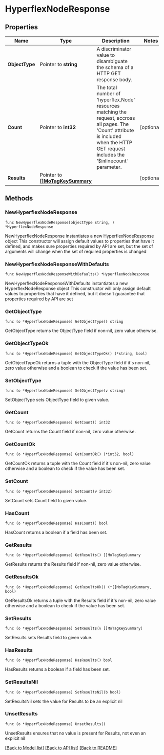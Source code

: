 # HyperflexNodeResponse

## Properties

Name | Type | Description | Notes
------------ | ------------- | ------------- | -------------
**ObjectType** | Pointer to **string** | A discriminator value to disambiguate the schema of a HTTP GET response body. | 
**Count** | Pointer to **int32** | The total number of &#39;hyperflex.Node&#39; resources matching the request, accross all pages. The &#39;Count&#39; attribute is included when the HTTP GET request includes the &#39;$inlinecount&#39; parameter. | [optional] 
**Results** | Pointer to [**[]MoTagKeySummary**](mo.TagKeySummary.md) |  | [optional] 

## Methods

### NewHyperflexNodeResponse

`func NewHyperflexNodeResponse(objectType string, ) *HyperflexNodeResponse`

NewHyperflexNodeResponse instantiates a new HyperflexNodeResponse object
This constructor will assign default values to properties that have it defined,
and makes sure properties required by API are set, but the set of arguments
will change when the set of required properties is changed

### NewHyperflexNodeResponseWithDefaults

`func NewHyperflexNodeResponseWithDefaults() *HyperflexNodeResponse`

NewHyperflexNodeResponseWithDefaults instantiates a new HyperflexNodeResponse object
This constructor will only assign default values to properties that have it defined,
but it doesn't guarantee that properties required by API are set

### GetObjectType

`func (o *HyperflexNodeResponse) GetObjectType() string`

GetObjectType returns the ObjectType field if non-nil, zero value otherwise.

### GetObjectTypeOk

`func (o *HyperflexNodeResponse) GetObjectTypeOk() (*string, bool)`

GetObjectTypeOk returns a tuple with the ObjectType field if it's non-nil, zero value otherwise
and a boolean to check if the value has been set.

### SetObjectType

`func (o *HyperflexNodeResponse) SetObjectType(v string)`

SetObjectType sets ObjectType field to given value.


### GetCount

`func (o *HyperflexNodeResponse) GetCount() int32`

GetCount returns the Count field if non-nil, zero value otherwise.

### GetCountOk

`func (o *HyperflexNodeResponse) GetCountOk() (*int32, bool)`

GetCountOk returns a tuple with the Count field if it's non-nil, zero value otherwise
and a boolean to check if the value has been set.

### SetCount

`func (o *HyperflexNodeResponse) SetCount(v int32)`

SetCount sets Count field to given value.

### HasCount

`func (o *HyperflexNodeResponse) HasCount() bool`

HasCount returns a boolean if a field has been set.

### GetResults

`func (o *HyperflexNodeResponse) GetResults() []MoTagKeySummary`

GetResults returns the Results field if non-nil, zero value otherwise.

### GetResultsOk

`func (o *HyperflexNodeResponse) GetResultsOk() (*[]MoTagKeySummary, bool)`

GetResultsOk returns a tuple with the Results field if it's non-nil, zero value otherwise
and a boolean to check if the value has been set.

### SetResults

`func (o *HyperflexNodeResponse) SetResults(v []MoTagKeySummary)`

SetResults sets Results field to given value.

### HasResults

`func (o *HyperflexNodeResponse) HasResults() bool`

HasResults returns a boolean if a field has been set.

### SetResultsNil

`func (o *HyperflexNodeResponse) SetResultsNil(b bool)`

 SetResultsNil sets the value for Results to be an explicit nil

### UnsetResults
`func (o *HyperflexNodeResponse) UnsetResults()`

UnsetResults ensures that no value is present for Results, not even an explicit nil

[[Back to Model list]](../README.md#documentation-for-models) [[Back to API list]](../README.md#documentation-for-api-endpoints) [[Back to README]](../README.md)


